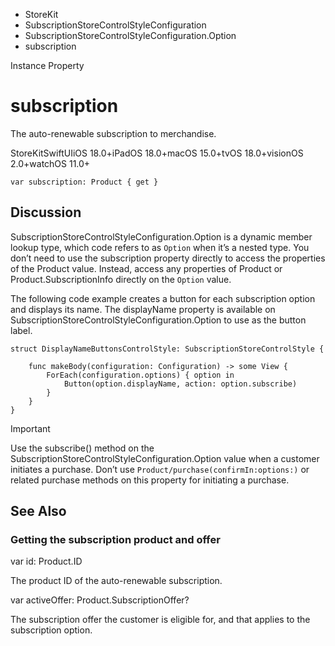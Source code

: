 

- StoreKit
- SubscriptionStoreControlStyleConfiguration
- SubscriptionStoreControlStyleConfiguration.Option
-  subscription 

Instance Property

# subscription

The auto-renewable subscription to merchandise.

StoreKitSwiftUIiOS 18.0+iPadOS 18.0+macOS 15.0+tvOS 18.0+visionOS 2.0+watchOS 11.0+

``` source
var subscription: Product { get }
```

## Discussion

SubscriptionStoreControlStyleConfiguration.Option is a dynamic member lookup type, which code refers to as `Option` when it’s a nested type. You don’t need to use the subscription property directly to access the properties of the Product value. Instead, access any properties of Product or Product.SubscriptionInfo directly on the `Option` value.

The following code example creates a button for each subscription option and displays its name. The displayName property is available on SubscriptionStoreControlStyleConfiguration.Option to use as the button label.

```
struct DisplayNameButtonsControlStyle: SubscriptionStoreControlStyle {

    func makeBody(configuration: Configuration) -> some View {
        ForEach(configuration.options) { option in
            Button(option.displayName, action: option.subscribe)
        }
    }
}
```

Important

Use the subscribe() method on the SubscriptionStoreControlStyleConfiguration.Option value when a customer initiates a purchase. Don’t use `Product/purchase(confirmIn:options:)` or related purchase methods on this property for initiating a purchase.

## See Also

### Getting the subscription product and offer

var id: Product.ID

The product ID of the auto-renewable subscription.

var activeOffer: Product.SubscriptionOffer?

The subscription offer the customer is eligible for, and that applies to the subscription option.

